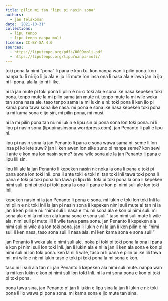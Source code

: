```yaml
---
title: pilin mi tan "lipu pi nasin sona"
authors:
  - jan Telakoman
date: '2021-10-31'
collections:
  - lipu tenpo
  - lipu tenpo nanpa moli
license: CC-BY-SA 4.0
sources:
  - https://liputenpo.org/pdfs/0009moli.pdf
  - https://liputenpo.org/lipu/nanpa-moli/
---
```


toki pona la nimi “pona” li pana e kon tu. kon nanpa wan li pilin pona. kon nanpa tu li ni: ijo li jo ala e ijo lili mute lon insa ona li nasa ala e lawa jan la ijo ni li pona. ala la ijo ni li ike.

ni la jan mute pi toki pona li pilin e ni: o toki ala e sona ike nasa kepeken toki pona. tenpo mute la mi pilin sama jan mute ni. tenpo mute la mi wile weka tan sona nasa ale. taso tenpo sama la mi lukin e ni: toki pona li ken ilo pi kama pona tawa sona ike nasa. mi pona e sona ike nasa kepeken toki pona la mi kama sona e ijo sin, mi pilin pona, mi musi.

ni la mi pilin pona tan ni: mi lukin e lipu sin pi pona sona lon toki pona. ni li lipu pi nasin sona (lipupinasinsona.wordpress.com). jan Penanto li pali e lipu ni.

lipu pi nasin sona la jan Penanto li pana e sona wawa sama ni: seme li lon insa pi ko lete suwi? jan li ken awen lon sike suno pi nanpa seme? kon sewi li ante e kon ma lon nasin seme? tawa wile sona ale la jan Penanto li pana e lipu lili sin.

lipu lili ale la jan Penanto li kepeken nasin ni: noka la ona li pana e toki pi pana sona lon toki Inli. ona li ante toki e toki ni tan toki Inli tawa toki pona li pana e toki pi toki pona lon lawa pi lipu lili. toki pi toki pona la ona li kepeken nimi suli. pini pi toki pi toki pona la ona li pana e kon pi nimi suli ale lon toki Inli.

kepeken nasin ni la jan Penanto li pona e sona. mi lukin e toki lon toki Inli la mi pilin e ni: toki Inli la jan pi nasin sona li kepeken nimi suli mute a! tan ni la jan li ken pilin e ni: “nimi suli li nasa e mi. mi sona ala e kon pi nimi suli. mi sona ala e ni la mi ken ala kama sona e sona suli.” taso nimi suli mute li wile ala. nimi suli pi mute lili li wile tawa pana sona. jan Penanto li kepeken ala nimi suli pi wile ala lon toki pona. jan li lukin e ni la jan li ken pilin e ni: “nimi suli li ken nasa, taso sona suli li nasa ala. mi ken kama sona e sona suli!”

jan Penanto li weka ala e nimi suli ale. noka pi toki pi toki pona la ona li pana e kon pi nimi suli lon toki Inli. jan li lukin ala e ni la jan li ken ala sona e kon pi nimi suli ni lon toki pona. ken la ni li wile, taso ni li pana e pilin pi ike lili tawa mi. mi wile e ni: mi lukin taso e toki pi toki pona la mi sona e kon.

taso ni li suli ala tan ni: jan Penanto li kepeken ala nimi suli mute. nanpa wan la mi ken lukin e kon pi nimi suli lon toki Inli. ni la mi sona pona e kon pi toki pi toki pona.

pona tawa sina, jan Penanto o! jan li lukin e lipu sina la jan li lukin e ni: toki pona li ilo wawa pi pona sona. mi kama sona e ijo mute tan sina.